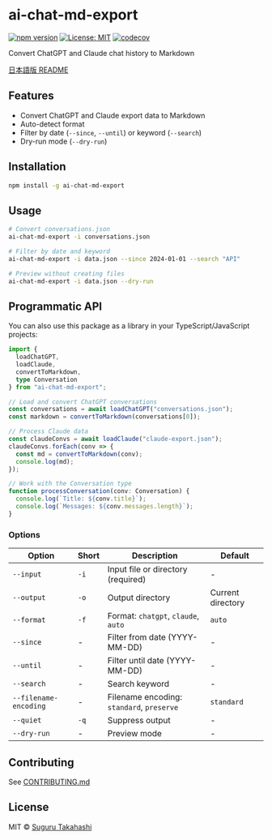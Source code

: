 # ai-chat-md-export

[![npm version](https://badge.fury.io/js/ai-chat-md-export.svg)](https://www.npmjs.com/package/ai-chat-md-export)
[![License: MIT](https://img.shields.io/badge/License-MIT-yellow.svg)](https://opensource.org/licenses/MIT)
[![codecov](https://codecov.io/gh/sugurutakahashi-1234/ai-chat-md-export/graph/badge.svg?token=KPN7UZ7ATY)](https://codecov.io/gh/sugurutakahashi-1234/ai-chat-md-export)

Convert ChatGPT and Claude chat history to Markdown

[日本語版 README](README.ja.md)

## Features

- Convert ChatGPT and Claude export data to Markdown
- Auto-detect format
- Filter by date (`--since`, `--until`) or keyword (`--search`)
- Dry-run mode (`--dry-run`)

## Installation

```bash
npm install -g ai-chat-md-export
```

## Usage

```bash
# Convert conversations.json
ai-chat-md-export -i conversations.json

# Filter by date and keyword
ai-chat-md-export -i data.json --since 2024-01-01 --search "API"

# Preview without creating files
ai-chat-md-export -i data.json --dry-run
```

## Programmatic API

You can also use this package as a library in your TypeScript/JavaScript projects:

```typescript
import { 
  loadChatGPT, 
  loadClaude, 
  convertToMarkdown,
  type Conversation 
} from "ai-chat-md-export";

// Load and convert ChatGPT conversations
const conversations = await loadChatGPT("conversations.json");
const markdown = convertToMarkdown(conversations[0]);

// Process Claude data
const claudeConvs = await loadClaude("claude-export.json");
claudeConvs.forEach(conv => {
  const md = convertToMarkdown(conv);
  console.log(md);
});

// Work with the Conversation type
function processConversation(conv: Conversation) {
  console.log(`Title: ${conv.title}`);
  console.log(`Messages: ${conv.messages.length}`);
}
```

### Options

| Option | Short | Description | Default |
|--------|-------|-------------|---------|
| `--input` | `-i` | Input file or directory (required) | - |
| `--output` | `-o` | Output directory | Current directory |
| `--format` | `-f` | Format: `chatgpt`, `claude`, `auto` | `auto` |
| `--since` | - | Filter from date (YYYY-MM-DD) | - |
| `--until` | - | Filter until date (YYYY-MM-DD) | - |
| `--search` | - | Search keyword | - |
| `--filename-encoding` | - | Filename encoding: `standard`, `preserve` | `standard` |
| `--quiet` | `-q` | Suppress output | - |
| `--dry-run` | - | Preview mode | - |

## Contributing

See [CONTRIBUTING.md](CONTRIBUTING.md)

## License

MIT © [Suguru Takahashi](https://github.com/sugurutakahashi-1234)